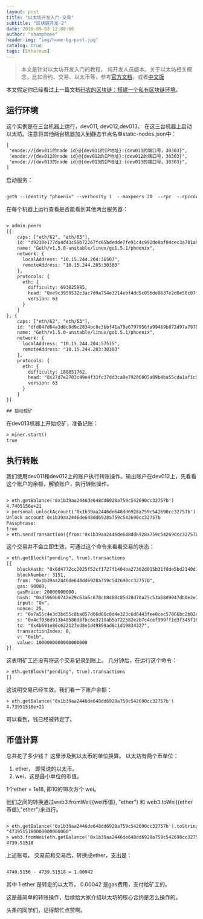 ```yaml
---
layout: post
title: "以太坊开发入门-交易"
subtitle: "区块链开发-2"
date: 2016-09-03 12:00:00
author: "shamphone"
header-img: "img/home-bg-post.jpg"
catalog: true
tags: [Ethereum]
---
```


> 本文是针对以太坊开发入门的教程。 纯开发人员版本。关于以太坊相关概念，比如合约、交易、以太币等，参考[官方文档](https://github.com/ethereum/go-ethereum/wiki/Contracts-and-Transactions)，或者[中文版](http://wangxiaoming.com/blog/archives/)

本文假定你已经看过上一篇文档[码农的区块链：搭建一个私有区块链环境](http://blog.lixf.cn/essay/2016/09/02/ethereum-1/)。

## 运行环境

这个实例是在三台机器上运行，dev011, dev012,dev013。
在这三台机器上启动以太坊。注意将其他两台机器加入到静态节点名单static-nodes.json中：

```hbs
[
 "enode://{dev011的node id}@{dev011的IP地址}:{dev011的端口号，30303}",
 "enode://{dev012的node id}@{dev012的IP地址}:{dev012的端口号，30303}",
 "enode://{dev013的node id}@{dev013的IP地址}:{dev013的端口号，30303}",
]

```

启动服务：

```hbs

geth --identity "phoenix" --verbosity 1  --maxpeers 20  --rpc  --rpccorsdomain "*" --datadir "/root/chain" --port "30303"  --rpcapi "db,eth,net,web3" --networkid "98888" console

```

在每个机器上运行查看是否能看到其他两台服务器：

```hbs

> admin.peers
[{
    caps: ["eth/62", "eth/63"],
    id: "d9230e177da4d43c59b72267fc65bdedde7fe91c4c992de8af84cec3a701a90f51c8aa49f43b2afc6a08dc3e73c13061cb685f7a69a52c807d781d0605aef247",
    name: "Geth/v1.5.0-unstable/linux/go1.5.1/phoenix",
    network: {
      localAddress: "10.15.244.204:36507",
      remoteAddress: "10.15.244.205:30303"
    },
    protocols: {
      eth: {
        difficulty: 693825985,
        head: "0xe9c3959532c3ac7d9a754e3214ebf4dd5c056de8637e2d0e50c07fcc9b2d6971",
        version: 63
      }
    }
}, {
    caps: ["eth/62", "eth/63"],
    id: "dfd047d64a3d8c9d9c2834bc8c3bbf41a79e6797956fa99469b872d97a7978e4e7a6d9605ec6e77164515f6f09d979999ca3ef91eebcd2a6c91ebdfe167de094",
    name: "Geth/v1.5.0-unstable/linux/go1.5.1/phoenix",
    network: {
      localAddress: "10.15.244.204:57515",
      remoteAddress: "10.15.244.203:30303"
    },
    protocols: {
      eth: {
        difficulty: 188851762,
        head: "0x27d7e2703c49e4f33fc37dd3ca8e79286005a09b4ba55cda1af1c9f8c9715c98",
        version: 63
      }
    }
}]

## 启动挖矿

```

在dev013机器上开始挖矿，准备记账：

```hbs
> miner.start()
true
```

## 执行转账

我们使用dev011和dev012上的账户执行转账操作。输出账户在dev012上，先看看这个账户的余额，解锁账户，执行转账操作。

```hbs

> eth.getBalance('0x1b39aa2446de648dd6928a759c542690cc32757b')
4.7405156e+21
> personal.unlockAccount('0x1b39aa2446de648dd6928a759c542690cc32757b')
Unlock account 0x1b39aa2446de648dd6928a759c542690cc32757b
Passphrase: 
true
> eth.sendTransaction({from:'0x1b39aa2446de648dd6928a759c542690cc32757b', to:'0x4b691e86c622127ed8e1d49899ad8c1d19834327',value:web3.toWei(1,"ether")})

```

这个交易并不会立即生效，可通过这个命令来看看交易的状态：

```hbs
> eth.getBlock("pending", true).transactions
[{
    blockHash: "0x6d4772cc2025f52cf1727f1404ba27362d015b31f8de5bd2140d3c7a0d9890a0",
    blockNumber: 3151,
    from: "0x1b39aa2446de648dd6928a759c542690cc32757b",
    gas: 90000,
    gasPrice: 20000000000,
    hash: "0xd5960b0742e29c63a6c678cb8480c85d28d70a25c53a68d9047db0e2e7f59180",
    input: "0x",
    nonce: 25,
    r: "0x7a55c4e3d3bd55c8ba057d66d60c8d4e323c6d8443fee8cec57066bc2b02cb95",
    s: "0x4cf036d913b48586d8fbc6e3219ab5a722582e2b7c4cef999ff1d3f345f16ae9",
    to: "0x4b691e86c622127ed8e1d49899ad8c1d19834327",
    transactionIndex: 0,
    v: "0x1b",
    value: 1000000000000000000
}]

```

这表明矿工还没有将这个交易记录到账上。 几分钟后，在运行这个命令：

```hbs
> eth.getBlock("pending", true).transactions
[]

```

这说明交易已经生效。我们看一下账户余额：

```hbs
> eth.getBalance('0x1b39aa2446de648dd6928a759c542690cc32757b')
4.73951518e+21

```

可以看到，钱已经被转走了。

## 币值计算

总共花了多少钱？ 这里涉及到以太币的单位换算。 以太坊有两个币单位：

1. ether， 即常说的以太币。
2. wei，这是最小单位的币值。 

1个ether = 1e18, 即10的18次方个 wei。

他们之间的转换通过web3.fromWei({wei币值}, "ether") 和 web3.toWei({ether币值},"ether")来进行。 

```hbs

> eth.getBalance('0x1b39aa2446de648dd6928a759c542690cc32757b').toString(10)
"4739515180000000000000"
> web3.fromWei(eth.getBalance('0x1b39aa2446de648dd6928a759c542690cc32757b'), "ether")
4739.51518

```

上述账号， 交易前和交易后，转换成ether，支出是：

```hbs

4740.5156 - 4739.51518 = 1.00042

```

其中 1 ether 是转走的以太币， 0.00042 是gas费用，支付给矿工的。 

这是最简单的转账操作，后续给大家介绍以太坊的核心合约是怎么操作的。 

头条的同学们，记得帮忙点赞啊。 